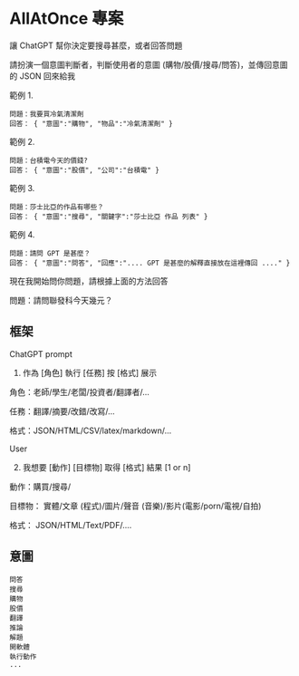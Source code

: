 # AllAtOnce 專案

讓 ChatGPT 幫你決定要搜尋甚麼，或者回答問題

請扮演一個意圖判斷者，判斷使用者的意圖 (購物/股價/搜尋/問答)，並傳回意圖的 JSON 回來給我

範例 1. 

    問題：我要買冷氣清潔劑
    回答： { "意圖":"購物", "物品":"冷氣清潔劑" }

範例 2. 

    問題：台積電今天的價錢?
    回答： { "意圖":"股價", "公司":"台積電" }

範例 3. 

    問題：莎士比亞的作品有哪些？
    回答： { "意圖":"搜尋", "關鍵字":"莎士比亞 作品 列表" }

範例 4. 

    問題：請問 GPT 是甚麼？
    回答： { "意圖":"問答", "回應":".... GPT 是甚麼的解釋直接放在這裡傳回 ...." }


現在我開始問你問題，請根據上面的方法回答

問題：請問聯發科今天幾元？

## 框架

ChatGPT prompt

1. 作為 [角色] 執行 [任務] 按 [格式] 展示

角色：老師/學生/老闆/投資者/翻譯者/...

任務：翻譯/摘要/改錯/改寫/...

格式：JSON/HTML/CSV/latex/markdown/...

User

2. 我想要 [動作] [目標物] 取得 [格式] 結果 [1 or n]

動作：購買/搜尋/

目標物： 實體/文章 (程式)/圖片/聲音 (音樂)/影片(電影/porn/電視/自拍)

格式： JSON/HTML/Text/PDF/....

## 意圖

```
問答
搜尋
購物
股價
翻譯
推論
解題
開軟體
執行動作
...
```



